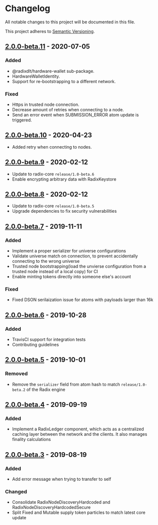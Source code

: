 # Changelog

All notable changes to this project will be documented in this file.
 
This project adheres to [Semantic Versioning](https://semver.org/spec/v2.0.0.html).

## [2.0.0-beta.11](https://github.com/radixdlt/radixdlt-js/releases/tag/2.0-beta.11) - 2020-07-05

### Added

* @radixdlt/hardware-wallet sub-package.
* HardwareWalletIdentity.
* Support for re-bootstrapping to a different network.

### Fixed

* Https in trusted node connection.
* Decrease amount of retries when connecting to a node.
* Send an error event when SUBMISSION_ERROR atom update is triggered.

## [2.0.0-beta.10](https://github.com/radixdlt/radixdlt-js/releases/tag/2.0-beta.10) - 2020-04-23

* Added retry when connecting to nodes.

## [2.0.0-beta.9](https://github.com/radixdlt/radixdlt-js/releases/tag/2.0-beta.9) - 2020-02-12

* Update to radix-core `release/1.0-beta.6`
* Enable encrypting arbitrary data with RadixKeystore

## [2.0.0-beta.8](https://github.com/radixdlt/radixdlt-js/releases/tag/2.0-beta.8) - 2020-02-12

* Update to radix-core `release/1.0-beta.5`
* Upgrade dependencies to fix security vulnerabilities

## [2.0.0-beta.7](https://github.com/radixdlt/radixdlt-js/releases/tag/2.0.0-beta.7) - 2019-11-11

### Added

* Implement a proper serializer for universe configurations
* Validate universe match on connection, to prevent accidentally connecting to the wrong universe
* Trusted node bootstrapping(load the unvierse configuration from a trusted node instead of a local copy) for CI
* Enable minting tokens directly into someone else's account

### Fixed

* Fixed DSON serilaization issue for atoms with payloads larger than 16k

## [2.0.0-beta.6](https://github.com/radixdlt/radixdlt-js/releases/tag/2.0.0-beta.6) - 2019-10-28

### Added

* TravisCI support for integration tests
* Contributing guidelines

## [2.0.0-beta.5](https://github.com/radixdlt/radixdlt-js/releases/tag/2.0.0-beta.5) - 2019-10-01

### Removed

* Remove the `serializer` field from atom hash to match `release/1.0-beta.2` of the Radix engine

## [2.0.0-beta.4](https://github.com/radixdlt/radixdlt-js/releases/tag/2.0.0-beta.4) - 2019-09-19

### Added

* Implement a RadixLedger component, which acts as a centralized caching layer between the network and the clients. It also manages finality calculations
 
## [2.0.0-beta.3](https://github.com/radixdlt/radixdlt-js/releases/tag/2.0.0-beta.3) - 2019-08-19

### Added

* Add error message when trying to transfer to self

### Changed

* Consolidate RadixNodeDiscoveryHardcoded and RadixNodeDiscoveryHardcodedSecure
* Split Fixed and Mutable supply token particles to match latest core update
